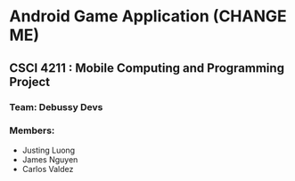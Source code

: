 # Android Game Application  (CHANGE ME)
## CSCI 4211 : Mobile Computing and Programming Project
### Team: Debussy Devs
### Members:
* Justing Luong
* James Nguyen
* Carlos Valdez

 
